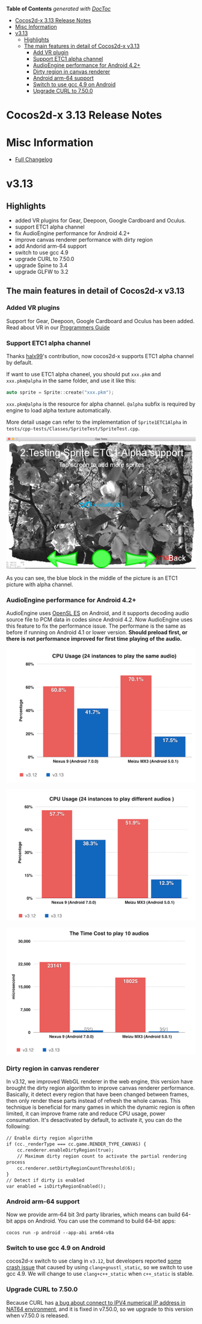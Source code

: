 <!-- START doctoc generated TOC please keep comment here to allow auto update -->
<!-- DON'T EDIT THIS SECTION, INSTEAD RE-RUN doctoc TO UPDATE -->
**Table of Contents**  *generated with [DocToc](https://github.com/thlorenz/doctoc)*

- [Cocos2d-x 3.13 Release Notes](#cocos2d-x-313-release-notes)
- [Misc Information](#misc-information)
- [v3.13](#v313)
  - [Highlights](#highlights)
  - [The main features in detail of Cocos2d-x v3.13](#the-main-features-in-detail-of-cocos2d-x-v313)
    - [Add VR plugin](#add-vr-plugin)
    - [Support ETC1 alpha channel](#support-etc1-alpha-channel)
    - [AudioEngine performance for Android 4.2+](#audioengine-performance-for-android-42)
    - [Dirty region in canvas renderer](#dirty-region-in-canvas-renderer)
    - [Android arm-64 support](#android-arm-64-support)
    - [Switch to use gcc 4.9 on Android](#switch-to-use-gcc-49-on-android)
    - [Upgrade CURL to 7.50.0](#upgrade-curl-to-7500)

<!-- END doctoc generated TOC please keep comment here to allow auto update -->

# Cocos2d-x 3.13 Release Notes #

# Misc Information

* [Full Changelog](https://github.com/cocos2d/cocos2d-x/blob/v3/CHANGELOG)

# v3.13

## Highlights

* added VR plugins for Gear, Deepoon, Google Cardboard and Oculus.
* support ETC1 alpha channel
* fix AudioEngine performance for Android 4.2+
* improve canvas renderer performance with dirty region 
* add Andorid arm-64 support
* switch to use gcc 4.9
* upgrade CURL to 7.50.0
* upgrade Spine to 3.4
* upgrade GLFW to 3.2

## The main features in detail of Cocos2d-x v3.13

### Added VR plugins

Support for Gear, Deepoon, Google Cardboard and Oculus has been added. Read about VR in our [Programmers Guide](http://www.cocos2d-x.org/docs/programmers-guide/vr/index.html)

### Support ETC1 alpha channel

Thanks [halx99](https://github.com/halx99)'s contribution, now cocos2d-x supports ETC1 alpha channel by default.

If want to use ETC1 alpha chaneel, you should put `xxx.pkm` and `xxx.pkm@alpha` in the same folder, and use it like this:

```c++
auto sprite = Sprite::create("xxx.pkm");
```

`xxx.pkm@alpha` is the resource for alpha channel. `@alpha` subfix is required by engine to load alpha texture automatically.

More detail usage can refer to the implementation of `Sprite1ETC1Alpha` in `tests/cpp-tests/Classes/SpriteTest/SpriteTest.cpp`.

![](https://raw.githubusercontent.com/minggo/Pictures/master/etc1-alpha.png)

As you can see, the blue block in the middle of the picture is an ETC1 picture with alpha channel.

### AudioEngine performance for Android 4.2+

AudioEngine uses [OpenSL ES](https://developer.android.com/ndk/guides/audio/opensl-for-android.html) on Android, and it supports decoding audio source file to PCM data in codes since Android 4.2. Now AudioEngine uses this feature to fix the performance issue. The performane is the same as before if running on Android 4.1 or lower version. **Should preload first, or there is not performance improved for first time playing of the audio.**

![](https://raw.githubusercontent.com/minggo/Pictures/master/audio/audio-performance1.png)

![](https://raw.githubusercontent.com/minggo/Pictures/master/audio/audio-performance2.png)

![](https://raw.githubusercontent.com/minggo/Pictures/master/audio/audio-performance3.png)

### Dirty region in canvas renderer

In v3.12, we improved WebGL renderer in the web engine, this version have brought the dirty region algorithm to improve canvas renderer performance. Basically, it detect every region that have been changed between frames, then only render these parts instead of refresh the whole canvas. This technique is beneficial for many games in which the dynamic region is often limited, it can improve frame rate and reduce CPU usage, power consumation. It's desactivated by default, to activate it, you can do the following:

```
// Enable dirty region algorithm
if (cc._renderType === cc.game.RENDER_TYPE_CANVAS) {
    cc.renderer.enableDirtyRegion(true);
    // Maximum dirty region count to activate the partial rendering process
    cc.renderer.setDirtyRegionCountThreshold(6);
}
// Detect if dirty is enabled
var enabled = isDirtyRegionEnabled();
```

### Android arm-64 support

Now we provide arm-64 bit 3rd party libraries, which means can build 64-bit apps on Android. You can use the command to build 64-bit apps:
```
cocos run -p android --app-abi arm64-v8a
```

### Switch to use gcc 4.9 on Android

cocos2d-x switch to use clang in `v3.12`, but developers reported [some crash issue](https://github.com/cocos2d/cocos2d-x/issues/16244) that caused by using `clang+gnustl_static`, so we switch to use gcc 4.9. We will change to use `clang+c++_static` when `c++_static` is stable.

### Upgrade CURL to 7.50.0

Because CURL has [a bug about connect to IPV4 numerical IP address in NAT64 environment](https://github.com/curl/curl/issues/863), and it is fixed in v7.50.0, so we upgrade to this version when v7.50.0 is released.